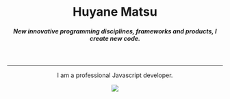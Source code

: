 <h1 align="center">
    <b>
        Huyane Matsu
    </b>
</h1>

<h5 align="center">
    New innovative programming disciplines, frameworks and products, I create new code.
</h5>

<br>

___

<p align="center">
    I am a professional Javascript developer.
</p>

<p align="center">
    <img
        src="https://github-readme-stats.vercel.app/api/top-langs/?username=HuyaneMatsu&layout=compact&card_width=443&show_icons=true&show_icons=true&theme=calm&hide_border=true"
    />
</p>
